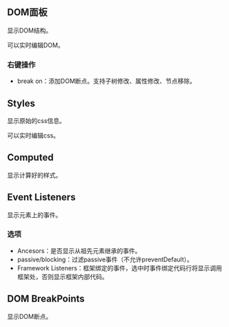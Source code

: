 ## DOM面板
显示DOM结构。

可以实时编辑DOM。

### 右键操作
* break on：添加DOM断点。支持子树修改、属性修改、节点移除。

## Styles
显示原始的css信息。

可以实时编辑css。

## Computed
显示计算好的样式。

## Event Listeners
显示元素上的事件。
### 选项
* Ancesors：是否显示从祖先元素继承的事件。
* passive/blocking：过滤passive事件（不允许preventDefault）。
* Framework Listeners：框架绑定的事件，选中时事件绑定代码行将显示调用框架处，否则显示框架内部代码。

## DOM BreakPoints
显示DOM断点。

